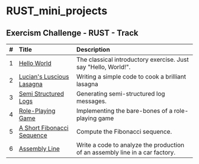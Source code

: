 # RUST_mini_projects

## Exercism Challenge - RUST - Track
| #  | Title     | Description                |
| :-------- | :------- | :------------------------- |
| 1 | [Hello World](https://exercism.org/tracks/rust/exercises/hello-world)   | The classical introductory exercise. Just say "Hello, World!". |
| 2 | [Lucian's Luscious Lasagna](https://exercism.org/tracks/rust/exercises/lucians-luscious-lasagna)   |  Writing a simple code to cook a brilliant lasagna  |
| 3 | [Semi Structured Logs](https://exercism.org/tracks/rust/exercises/semi-structured-logs)   | Generating semi-structured log messages. |
| 4 | [Role-Playing Game](https://exercism.org/tracks/rust/exercises/role-playing-game)   |  Implementing the bare-bones of a role-playing game |
| 5 | [A Short Fibonacci Sequence](https://exercism.org/tracks/rust/exercises/short-fibonacci)   |  Compute the Fibonacci sequence. |
| 6 | [Assembly Line](https://exercism.org/tracks/rust/exercises/assembly-line)   |   Write a code to analyze the production of an assembly line in a car factory. |

 

